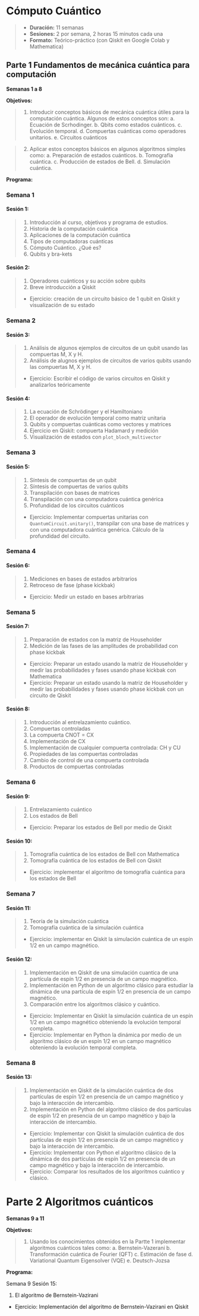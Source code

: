 # Cómputo Cuántico

> - **Duración:** 11 semanas
> - **Sesiones:** 2 por semana, 2 horas 15 minutos cada una
> - **Formato:** Teórico-práctico (con Qiskit en Google Colab y Mathematica)

## Parte 1 Fundamentos de mecánica cuántica para computación
**Semanas 1 a 8**

**Objetivos:**

> 1. Introducir conceptos básicos de mecánica cuántica útiles para la computación cuántica. Algunos de estos conceptos son:
> a. Ecuación de Scrhodinger.
> b. Qbits como estados cuánticos.
> c. Evolución temporal.
> d. Compuertas cuánticas como operadores unitarios.
> e. Circuitos cuánticos

> 2. Aplicar estos conceptos básicos en algunos algoritmos simples como:
> a. Preparación de estados cuánticos.
> b. Tomografía cuántica.
> c. Producción de estados de Bell.
> d. Simulación cuántica.

**Programa:**

### Semana 1
#### Sesión 1:
>1. Introducción al curso, objetivos y programa de estudios.
>1. Historia de la computación cuántica
>1. Aplicaciones de la computación cuántica
>1. Tipos de computadoras cuánticas
>1. Cómputo Cuántico. ¿Qué es?
>1. Qubits y bra-kets 

#### Sesión 2:
>1. Operadores cuánticos y su acción sobre qubits
>1. Breve introducción a Qiskit
> - Ejercicio: creación de un circuito básico de 1 qubit en Qiskit y visualización de su estado

### Semana 2
#### Sesión 3:
>1. Análisis de algunos ejemplos de circuitos de un qubit usando las compuertas M, X y H.
>1. Análisis de alugnos ejemplos de circuitos de varios qubits usando las compuertas M, X y H.
> - Ejercicio: Escribir el código de varios circuitos en Qiskit y analizarlos teóricamente

#### Sesión 4:
>1. La ecuación de Schrödinger y el Hamiltoniano
>2. El operador de evolución temporal como matriz unitaria
>3. Qubits y compuertas cuánticas como vectores y matrices
>4. Ejercicio en Qiskit: compuerta Hadamard y medición
>5. Visualización de estados con `plot_bloch_multivector`

### Semana 3
#### Sesión 5:
>1. Síntesis de compuertas de un qubit
>2. Síntesis de compuertas de varios qubits
>3. Transpilación con bases de matrices
>4. Transpilación con una computadora cuántica genérica
>5. Profundidad de los circuitos cuánticos
> - Ejercicio: Implementar compuertas unitarias con `QuantumCircuit.unitary()`, transpilar con una base de matrices y con una computadora cuántica genérica. Cálculo de la profundidad del circuito.

### Semana 4
#### Sesión 6:
>1. Mediciones en bases de estados arbitrarios
>2. Retroceso de fase (phase kickbak)
>- Ejercicio: Medir un estado en bases arbitrarias

### Semana 5
#### Sesión 7:
>1. Preparación de estados con la matriz de Householder
>2. Medición de las fases de las amplitudes de probabilidad con phase kickbak
>- Ejercicio: Preparar un estado usando la matriz de Householder y medir las probabilidades y fases usando phase kickbak con Mathematica
>- Ejercicio: Preparar un estado usando la matriz de Householder y medir las probabilidades y fases usando phase kickbak con un circuito de Qiskit

#### Sesión 8:
>1. Introducción al entrelazamiento cuántico.
>2. Compuertas controladas
>1. La compuerta CNOT = CX
>2. Implementación de CX
>3. Implementación de cualquier compuerta controlada: CH y CU
>4. Propiedades de las compuertas controladas
>5. Cambio de control de una compuerta controlada
>6. Productos de compuertas controladas

### Semana 6
#### Sesión 9:
>1. Entrelazamiento cuántico
>2. Los estados de Bell
>- Ejercicio: Preparar los estados de Bell por medio de Qiskit

#### Sesión 10:
>1. Tomografía cuántica de los estados de Bell con Mathematica
>2. Tomografía cuántica de los estados de Bell con Qiskit
> - Ejercicio: implementar el algoritmo de tomografía cuántica para los estados de Bell

### Semana 7
#### Sesión 11:
> 1. Teoría de la simulación cuántica
> 2. Tomografía cuántica de la simulación cuántica
> - Ejercicio: implementar en Qiskit la simulación cuántica de un espín 1/2 en un campo magnético.

#### Sesión 12:
> 1. Implementación en Qiskit de una simulación cuantica de una partícula de espín 1/2 en presencia de un campo magnético.
> 2. Implementación en Python de un algoritmo clásico para estudiar la dinámica de una partícula de espín 1/2 en presencia de un campo magnético.
> 3. Comparación entre los algoritmos clásico y cuántico.
> - Ejercicio: Implementar en Qiskit la simulación cuántica de un espín 1/2 en un campo magnético obteniendo la evolución temporal completa.
> - Ejercicio: Implementar en Python la dinámica por medio de un algoritmo clásico de un espín 1/2 en un campo magnético obteniendo la evolución temporal completa.

### Semana 8
#### Sesión 13:
>1. Implementación en Qiskit de la simulación cuántica de dos partículas de espín 1/2 en presencia de un campo magnético y bajo la interacción de intercambio.
>2. Implementación en Python del algoritmo clásico de dos partículas de espín 1/2 en presencia de un campo magnético y bajo la interacción de intercambio.
> - Ejercicio: Implementar con Qiskit la simulación cuántica de dos partículas de espín 1/2 en presencia de un campo magnético y bajo la interacción de intercambio.
> - Ejercicio: Implementar con Python el algoritmo clásico de la dinámica de dos partículas de espín 1/2 en presencia de un campo magnético y bajo la interacción de intercambio.
> - Ejercicio: Comparar los resultados de los algoritmos cuántico y clásico.

# Parte 2 Algoritmos cuánticos
**Semanas 9 a 11**

**Objetivos:**
> 1. Usando los conocimientos obtenidos en la Partte 1 implementar algoritmos cuánticos tales como:
> a. Bernstein-Vazerani
> b. Transformación cuántica de Fourier (QFT)
> c. Estimación de fase
> d. Variational Quantum Eigensolver (VQE)
> e. Deutsch-Jozsa

**Programa:**

Semana 9
Sesión 15:
1. El algoritmo de Bernstein-Vazirani
- Ejercicio: Implementación del algoritmo de Bernstein-Vazirani en Qiskit
